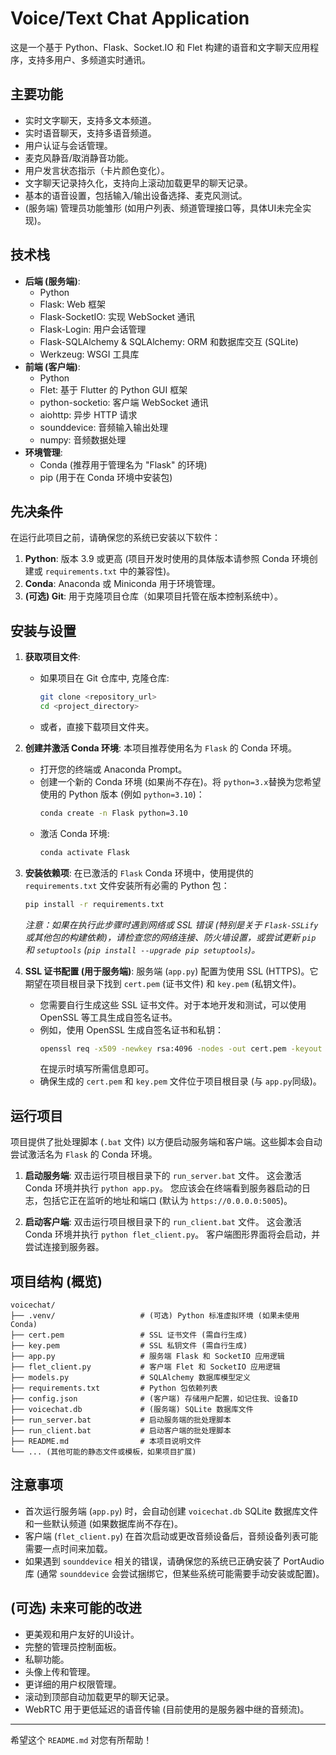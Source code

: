 # Voice/Text Chat Application

这是一个基于 Python、Flask、Socket.IO 和 Flet 构建的语音和文字聊天应用程序，支持多用户、多频道实时通讯。

## 主要功能

*   实时文字聊天，支持多文本频道。
*   实时语音聊天，支持多语音频道。
*   用户认证与会话管理。
*   麦克风静音/取消静音功能。
*   用户发言状态指示（卡片颜色变化）。
*   文字聊天记录持久化，支持向上滚动加载更早的聊天记录。
*   基本的语音设置，包括输入/输出设备选择、麦克风测试。
*   (服务端) 管理员功能雏形 (如用户列表、频道管理接口等，具体UI未完全实现)。

## 技术栈

*   **后端 (服务端)**:
    *   Python
    *   Flask: Web 框架
    *   Flask-SocketIO: 实现 WebSocket 通讯
    *   Flask-Login: 用户会话管理
    *   Flask-SQLAlchemy & SQLAlchemy: ORM 和数据库交互 (SQLite)
    *   Werkzeug: WSGI 工具库
*   **前端 (客户端)**:
    *   Python
    *   Flet: 基于 Flutter 的 Python GUI 框架
    *   python-socketio: 客户端 WebSocket 通讯
    *   aiohttp: 异步 HTTP 请求
    *   sounddevice: 音频输入输出处理
    *   numpy: 音频数据处理
*   **环境管理**:
    *   Conda (推荐用于管理名为 "Flask" 的环境)
    *   pip (用于在 Conda 环境中安装包)

## 先决条件

在运行此项目之前，请确保您的系统已安装以下软件：

1.  **Python**: 版本 3.9 或更高 (项目开发时使用的具体版本请参照 Conda 环境创建或 `requirements.txt` 中的兼容性)。
2.  **Conda**: Anaconda 或 Miniconda 用于环境管理。
3.  **(可选) Git**: 用于克隆项目仓库（如果项目托管在版本控制系统中）。

## 安装与设置

1.  **获取项目文件**:
    *   如果项目在 Git 仓库中, 克隆仓库:
        ```bash
        git clone <repository_url>
        cd <project_directory>
        ```
    *   或者，直接下载项目文件夹。

2.  **创建并激活 Conda 环境**:
    本项目推荐使用名为 `Flask` 的 Conda 环境。
    *   打开您的终端或 Anaconda Prompt。
    *   创建一个新的 Conda 环境 (如果尚不存在)。将 `python=3.x`替换为您希望使用的 Python 版本 (例如 `python=3.10`)：
        ```bash
        conda create -n Flask python=3.10
        ```
    *   激活 Conda 环境:
        ```bash
        conda activate Flask
        ```

3.  **安装依赖项**:
    在已激活的 `Flask` Conda 环境中，使用提供的 `requirements.txt` 文件安装所有必需的 Python 包：
    ```bash
    pip install -r requirements.txt
    ```
    *注意：如果在执行此步骤时遇到网络或 SSL 错误 (特别是关于 `Flask-SSLify` 或其他包的构建依赖)，请检查您的网络连接、防火墙设置，或尝试更新 `pip` 和 `setuptools` (`pip install --upgrade pip setuptools`)。*

4.  **SSL 证书配置 (用于服务端)**:
    服务端 (`app.py`) 配置为使用 SSL (HTTPS)。它期望在项目根目录下找到 `cert.pem` (证书文件) 和 `key.pem` (私钥文件)。
    *   您需要自行生成这些 SSL 证书文件。对于本地开发和测试，可以使用 OpenSSL 等工具生成自签名证书。
    *   例如，使用 OpenSSL 生成自签名证书和私钥：
        ```bash
        openssl req -x509 -newkey rsa:4096 -nodes -out cert.pem -keyout key.pem -days 365
        ```
        在提示时填写所需信息即可。
    *   确保生成的 `cert.pem` 和 `key.pem` 文件位于项目根目录 (与 `app.py`同级)。

## 运行项目

项目提供了批处理脚本 (`.bat` 文件) 以方便启动服务端和客户端。这些脚本会自动尝试激活名为 `Flask` 的 Conda 环境。

1.  **启动服务端**:
    双击运行项目根目录下的 `run_server.bat` 文件。
    这会激活 Conda 环境并执行 `python app.py`。
    您应该会在终端看到服务器启动的日志，包括它正在监听的地址和端口 (默认为 `https://0.0.0.0:5005`)。

2.  **启动客户端**:
    双击运行项目根目录下的 `run_client.bat` 文件。
    这会激活 Conda 环境并执行 `python flet_client.py`。
    客户端图形界面将会启动，并尝试连接到服务器。

## 项目结构 (概览)

```
voicechat/
├── .venv/                   # (可选) Python 标准虚拟环境 (如果未使用Conda)
├── cert.pem                 # SSL 证书文件 (需自行生成)
├── key.pem                  # SSL 私钥文件 (需自行生成)
├── app.py                   # 服务端 Flask 和 SocketIO 应用逻辑
├── flet_client.py           # 客户端 Flet 和 SocketIO 应用逻辑
├── models.py                # SQLAlchemy 数据库模型定义
├── requirements.txt         # Python 包依赖列表
├── config.json              # (客户端) 存储用户配置，如记住我、设备ID
├── voicechat.db             # (服务端) SQLite 数据库文件
├── run_server.bat           # 启动服务端的批处理脚本
├── run_client.bat           # 启动客户端的批处理脚本
├── README.md                # 本项目说明文件
└── ... (其他可能的静态文件或模板，如果项目扩展)
```

## 注意事项

*   首次运行服务端 (`app.py`) 时，会自动创建 `voicechat.db` SQLite 数据库文件和一些默认频道 (如果数据库尚不存在)。
*   客户端 (`flet_client.py`) 在首次启动或更改音频设备后，音频设备列表可能需要一点时间来加载。
*   如果遇到 `sounddevice` 相关的错误，请确保您的系统已正确安装了 PortAudio 库 (通常 `sounddevice` 会尝试捆绑它，但某些系统可能需要手动安装或配置)。

## (可选) 未来可能的改进

*   更美观和用户友好的UI设计。
*   完整的管理员控制面板。
*   私聊功能。
*   头像上传和管理。
*   更详细的用户权限管理。
*   滚动到顶部自动加载更早的聊天记录。
*   WebRTC 用于更低延迟的语音传输 (目前使用的是服务器中继的音频流)。

---

希望这个 `README.md` 对您有所帮助！ 